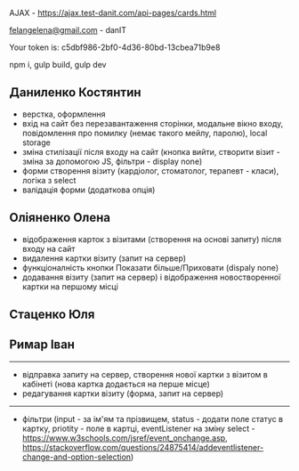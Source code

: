 AJAX - https://ajax.test-danit.com/api-pages/cards.html

felangelena@gmail.com - danIT

Your token is: c5dbf986-2bf0-4d36-80bd-13cbea71b9e8

npm i, gulp build, gulp dev
## Даниленко Костянтин

- верстка, оформлення
- вхід на сайт без перезавантаження сторінки, модальне вікно входу, повідомлення про помилку (немає такого мейлу, паролю), local storage
- зміна стилізації після входу на сайт (кнопка вийти, створити візит - зміна за допомогою JS, фільтри - display none)
- форми створення візиту (кардіолог, стоматолог, терапевт - класи), логіка з select
- валідація форми (додаткова опція)
## Оліяненко Олена

- відображення карток з візитами (створення на основі запиту) після входу на сайт
- видалення картки візиту (запит на сервер)
- функціоналність кнопки Показати більше/Приховати (dispaly none)
- додавання візиту (запит на сервер) і відображення новостворенної картки на першому місці

## Стаценко Юля

## Римар Іван

-------------------------

- відправка запиту на сервер, створення нової картки з візитом в кабінеті (нова картка додається на перше місце)
- редагування картки візиту (форма, запит на сервер)

-------------------------

- фільтри (input - за ім'ям та прізвищем, status - додати поле статус в картку, priotity - поле в картці, eventListener на зміну select - https://www.w3schools.com/jsref/event_onchange.asp, https://stackoverflow.com/questions/24875414/addeventlistener-change-and-option-selection)